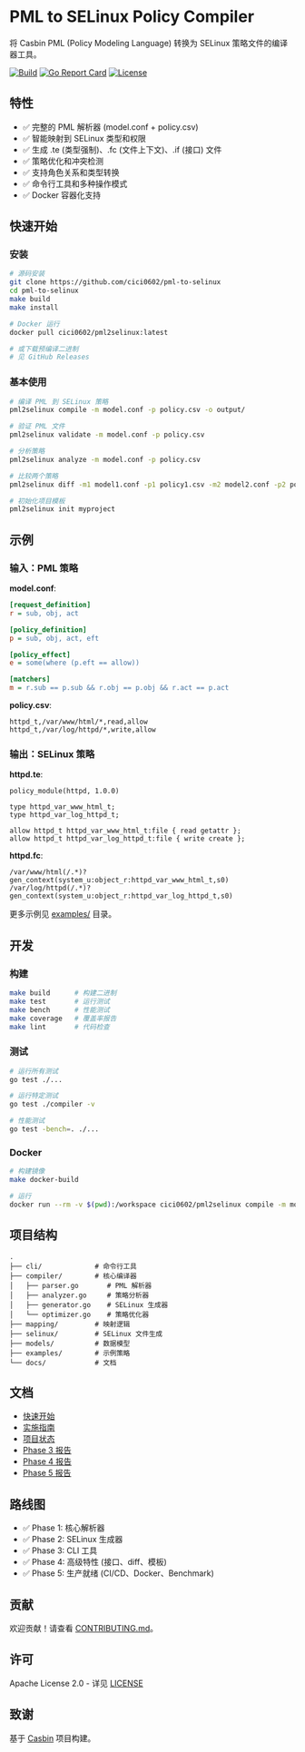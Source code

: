 # PML to SELinux Policy Compiler

将 Casbin PML (Policy Modeling Language) 转换为 SELinux 策略文件的编译器工具。

[![Build](https://github.com/cici0602/pml-to-selinux/actions/workflows/ci.yml/badge.svg)](https://github.com/cici0602/pml-to-selinux/actions)
[![Go Report Card](https://goreportcard.com/badge/github.com/cici0602/pml-to-selinux)](https://goreportcard.com/report/github.com/cici0602/pml-to-selinux)
[![License](https://img.shields.io/badge/license-Apache%202.0-blue.svg)](LICENSE)

## 特性

- ✅ 完整的 PML 解析器 (model.conf + policy.csv)
- ✅ 智能映射到 SELinux 类型和权限
- ✅ 生成 .te (类型强制)、.fc (文件上下文)、.if (接口) 文件
- ✅ 策略优化和冲突检测
- ✅ 支持角色关系和类型转换
- ✅ 命令行工具和多种操作模式
- ✅ Docker 容器化支持

## 快速开始

### 安装

```bash
# 源码安装
git clone https://github.com/cici0602/pml-to-selinux
cd pml-to-selinux
make build
make install

# Docker 运行
docker pull cici0602/pml2selinux:latest

# 或下载预编译二进制
# 见 GitHub Releases
```

### 基本使用

```bash
# 编译 PML 到 SELinux 策略
pml2selinux compile -m model.conf -p policy.csv -o output/

# 验证 PML 文件
pml2selinux validate -m model.conf -p policy.csv

# 分析策略
pml2selinux analyze -m model.conf -p policy.csv

# 比较两个策略
pml2selinux diff -m1 model1.conf -p1 policy1.csv -m2 model2.conf -p2 policy2.csv

# 初始化项目模板
pml2selinux init myproject
```

## 示例

### 输入：PML 策略

**model.conf**:
```ini
[request_definition]
r = sub, obj, act

[policy_definition]
p = sub, obj, act, eft

[policy_effect]
e = some(where (p.eft == allow))

[matchers]
m = r.sub == p.sub && r.obj == p.obj && r.act == p.act
```

**policy.csv**:
```csv
httpd_t,/var/www/html/*,read,allow
httpd_t,/var/log/httpd/*,write,allow
```

### 输出：SELinux 策略

**httpd.te**:
```
policy_module(httpd, 1.0.0)

type httpd_var_www_html_t;
type httpd_var_log_httpd_t;

allow httpd_t httpd_var_www_html_t:file { read getattr };
allow httpd_t httpd_var_log_httpd_t:file { write create };
```

**httpd.fc**:
```
/var/www/html(/.*)?    gen_context(system_u:object_r:httpd_var_www_html_t,s0)
/var/log/httpd(/.*)?   gen_context(system_u:object_r:httpd_var_log_httpd_t,s0)
```

更多示例见 [examples/](examples/) 目录。

## 开发

### 构建

```bash
make build      # 构建二进制
make test       # 运行测试
make bench      # 性能测试
make coverage   # 覆盖率报告
make lint       # 代码检查
```

### 测试

```bash
# 运行所有测试
go test ./...

# 运行特定测试
go test ./compiler -v

# 性能测试
go test -bench=. ./...
```

### Docker

```bash
# 构建镜像
make docker-build

# 运行
docker run --rm -v $(pwd):/workspace cici0602/pml2selinux compile -m model.conf -p policy.csv
```

## 项目结构

```
.
├── cli/             # 命令行工具
├── compiler/        # 核心编译器
│   ├── parser.go       # PML 解析器
│   ├── analyzer.go     # 策略分析器
│   ├── generator.go    # SELinux 生成器
│   └── optimizer.go    # 策略优化器
├── mapping/         # 映射逻辑
├── selinux/         # SELinux 文件生成
├── models/          # 数据模型
├── examples/        # 示例策略
└── docs/            # 文档
```

## 文档

- [快速开始](docs/QUICKSTART.md)
- [实施指南](docs/IMPLEMENTATION_GUIDE.md)
- [项目状态](docs/PROJECT_STATUS.md)
- [Phase 3 报告](docs/PHASE3_COMPLETION.md)
- [Phase 4 报告](docs/PHASE4_COMPLETION.md)
- [Phase 5 报告](docs/PHASE5_COMPLETION.md)

## 路线图

- ✅ Phase 1: 核心解析器
- ✅ Phase 2: SELinux 生成器
- ✅ Phase 3: CLI 工具
- ✅ Phase 4: 高级特性 (接口、diff、模板)
- ✅ Phase 5: 生产就绪 (CI/CD、Docker、Benchmark)

## 贡献

欢迎贡献！请查看 [CONTRIBUTING.md](CONTRIBUTING.md)。

## 许可

Apache License 2.0 - 详见 [LICENSE](LICENSE)

## 致谢

基于 [Casbin](https://casbin.org) 项目构建。
